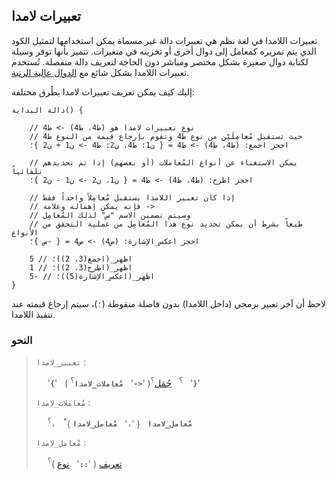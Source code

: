 ## تعبيرات لامدا

تعبيرات اللامدا في لغة نظم هي تعبيرات دالة غير مسماة يمكن استخدامها لتمثيل الكود الذي يتم تمريره كمعامل إلى دوال أخرى أو تخزينه في متغيرات. تتميز بأنها توفر وسيلة لكتابة دوال صغيرة بشكل مختصر ومباشر دون الحاجة لتعريف دالة منفصلة. تُستخدم تعبيرات اللامدا بشكل شائع مع [الدوال عالية الرتبة]().

إليك كيف يمكن تعريف تعبيرات لامدا بطُرق مختلفة:

```nazm
دالة البداية() {

    // نوع تعبيرات لامدا هو (ط4، ط4) -> ط4
    // حيث تستقبل مُعامِلَيْن من نوع ط4 وتقوم بإرجاع قيمة من النوع ط4
    احجز اجمع: (ط4، ط4) -> ط4 = { ن1: ط4، ن2: ط4 -> ن1 + ن2 }؛

    // يمكن الاستغناء عن أنواع المُعاملات (أو بعضهم) إذا تم تحديدهم تلقائياً
    احجز اطرح: (ط4، ط4) -> ط4 = { ن1، ن2 -> ن1 - ن2 }؛

    // إذا كان تعبير اللامدا يستقبل مُعامِلاً واحداً فقط
    // فإنه يمكن إهماله وعلامة ->
    // وسيتم تضمين الاسم "س" لذلك المُعامِل
    // طبعاً بشرط أن يمكن تحديد نوع هذا المُعامِل من عملية التحقق من الأنواع
    احجز اعكس_الإشارة: (ص4) -> ص4 = { -س }؛

    اظهر_(اجمع(3، 2))؛ // 5
    اظهر_(اطرح(3، 2))؛ // 1
    اظهر_(اعكس_الإشارة(5))؛ // -5
}
```

لاحظ أن آخر تعبير برمجي (داخل اللامدا) بدون فاصلة منقوطة (`؛`)، سيتم إرجاع قيمته عند تنفيذ اللامدا.

### النحو

> `تعبير_لامدا` :
>
> &emsp; '**`{`**' &nbsp; ( **`مُعاملات_لامدا`**<sup>؟</sup> &nbsp; '**`->`**' )<sup>؟</sup> &nbsp; [جُمَل]()<sup>؟</sup> &nbsp; '**`}`**'
>
> `مُعاملات_لامدا` :
>
> &emsp; **`مُعامل_لامدا`** &nbsp; ( '**`،`**' &nbsp; **`مُعامل_لامدا`** )<sup>\*</sup> &nbsp; **`،`**<sup>؟</sup>
>
> `مُعامل_لامدا` :
>
> &emsp; [تعريف]() ( '**`::`**' &nbsp; [نوع]() )<sup>؟</sup>

